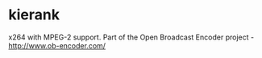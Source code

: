 # kierank
x264 with MPEG-2 support. Part of the Open Broadcast Encoder project - http://www.ob-encoder.com/
